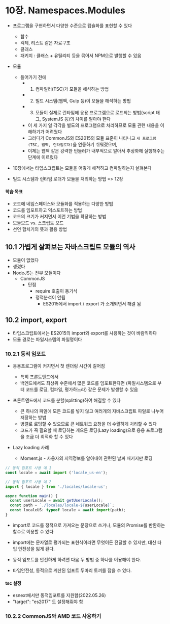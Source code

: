 # 10장. Namespaces.Modules

- 프로그램을 구현하면서 다양한 수준으로 캡슐화를 표현할 수 있다
  - 함수
  - 객체, 리스트 같은 자료구조
  - 클래스
  - 패키지 : 클래스 + 유틸리티 등을 묶어서 NPM으로 발행할 수 있음
- 모듈
  - 들어가기 전에
    - 1) 컴파일러(TSC)가 모듈을 해석하는 방법
    - 2) 빌드 시스템(웹팩, Gulp 등)이 모듈을 해석하는 방법
    - 3) 모듈이 실제로 런타임에 응용 프로그램으로 로드되는 방법(script 태그, SystemJS 등)의 차이를 알아야 한다
    - 이 세 가지 일 각각을 별도의 프로그램으로 처리하므로 모듈 관련 내용을 이해하기가 어려웠다
    - 그러다가 CommonJS와 ES2015의 모듈 표준이 나타나고 `세 프로그램(TSC, 웹팩, 런타임로더)`을 연동하기 쉬워졌으며,
    - 이제는 웹팩 같은 강력한 번들러가 내부적으로 알아서 추상화해 실행해주는 단계에 이르렀다

- 10장에서는 타입스크립트는 모듈을 어떻게 해적하고 컴파일하는지 살펴본다
- 빌드 시스템과 런타임 로더가 모듈을 처리하는 방법 => 12장

#### 학습 목표
- 코드에 네임스페이스와 모듈화를 적용하는 다양한 방법
- 코드를 임포트하고 익스포트하는 방법
- 코드의 크기가 커지면서 이런 기법을 확장하는 방법
- 모듈모드 vs. 스크립트 모드
- 선언 합치기의 뜻과 활용 방법

## 10.1 가볍게 살펴보는 자바스크립트 모듈의 역사
- 모듈이 없었다
- 생겼다
- NodeJS는 전부 모듈이다
  - CommonJS
    - 단점
      - require 호출이 동기식
      - 정적분석이 안됨
        - ES2015에서 import / export 가 소개되면서 해결 됨

## 10.2 import, export
- 타입스크립트에서는 ES2015의 import와 export를 사용하는 것이 바람직하다
- 모듈 경로는 파일시스템의 파일명이다

### 10.2.1 동적 임포트
- 응용프로그램이 커지면서 첫 렌더링 시간이 길어짐
  - 특히 프론트엔드에서
  - 백엔드에서도 최상위 수준에서 많은 코드를 임포트한다면 (파일시스템으로 부터 코드를 로딩, 컴파일, 평가하느라) 같은 문제가 발생할 수 있음

- 프론트엔드에서 코드를 분할(splitting)하여 해결할 수 있다
  - 큰 하나의 파일에 모든 코드를 넣지 않고 여러개의 자바스크립트 파일로 나누어 저장하는 방법
  - 병렬로 로딩할 수 있으므로 큰 네트워크 요청을 더 수월하게 처리할 수 있다
  - 코드가 꼭 필요할 때 로딩하는 게으른 로딩(Lazy loading)으로 응용 프로그램을 조금 더 최적화 할 수 있다
- Lazy loading 사례
  - Moment.js - 사용자의 지역정보를 알아내어 관련된 날짜 패키지만 로딩

```ts
// 동적 임포트 사용 예 1
const locale = await import ('locale_us-en');

// 동적 임포트 사용 예 2
import { locale } from './locales/locale-us';

async function main() {
  const userLocale = await getUserLocale();
  const path = `./locales/locale-${userLocale}`;
  const localeUS: typeof locale = await import(path);
}
```

- import로 코드를 정적으로 가져오는 문장으로 쓰거나, 모듈의 Promise를 반환하는 함수로 이용할 수 있다

- import에는 문자열로 평가되는 표현식이라면 무엇이든 전달할 수 있지만,
  대신 타입 안전성을 잃게 된다.
- 동적 임포트를 안전하게 하려면 다음 두 방법 중 하나를 이용해야 한다.

- 타입안전성, 동적으로 계산된 임포트 두마리 토끼를 잡을 수 있다.

#### tsc 설정
- esnext에서만 동적임포트를 지원함(2022.05.26)
- "target": "es2017" 도 설정해줘야 함

### 10.2.2 CommonJS와 AMD 코드 사용하기

